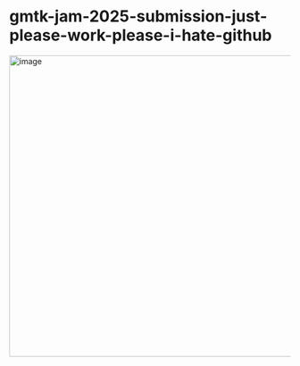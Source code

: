 # gmtk-jam-2025-submission-just-please-work-please-i-hate-github


<img width="960" height="540" alt="image" src="https://github.com/user-attachments/assets/9219882c-896f-45cc-abb9-64941dfc109a" />

